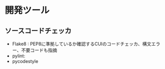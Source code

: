 # 開発ツール

## ソースコードチェッカ
* Flake8 : PEP8に準拠しているか確認するCUIのコードチェッカ、構文エラー、不要コードも指摘
* pylint:
* pycodestyle
